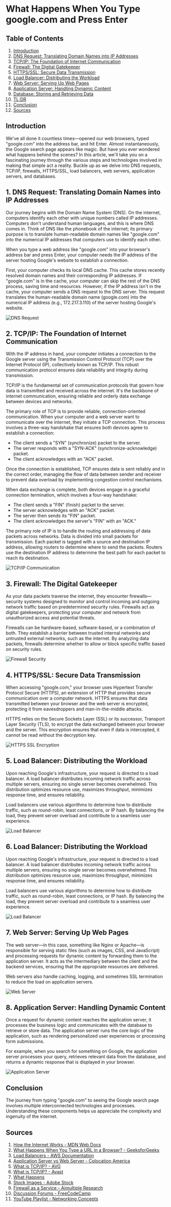 # What Happens When You Type google.com and Press Enter

## Table of Contents

1. [Introduction](#introduction)
2. [DNS Request: Translating Domain Names into IP Addresses](#dns-request-translating-domain-names-into-ip-addresses)
3. [TCP/IP: The Foundation of Internet Communication](#tcpip-the-foundation-of-internet-communication)
4. [Firewall: The Digital Gatekeeper](#firewall-the-digital-gatekeeper)
5. [HTTPS/SSL: Secure Data Transmission](#httpsssl-secure-data-transmission)
6. [Load Balancer: Distributing the Workload](#load-balancer-distributing-the-workload)
7. [Web Server: Serving Up Web Pages](#web-server-serving-up-web-pages)
8. [Application Server: Handling Dynamic Content](#application-server-handling-dynamic-content)
9. [Database: Storing and Retrieving Data](#database-storing-and-retrieving-data)
10. [TL;DR](#tldr)
11. [Conclusion](#conclusion)
12. [Sources](#sources)

## Introduction

We've all done it countless times—opened our web browsers, typed "google.com" into the address bar, and hit Enter. Almost instantaneously, the Google search page appears like magic. But have you ever wondered what happens behind the scenes? In this article, we'll take you on a fascinating journey through the various steps and technologies involved in making that simple act a reality. Buckle up as we delve into DNS requests, TCP/IP, firewalls, HTTPS/SSL, load balancers, web servers, application servers, and databases.

## 1. DNS Request: Translating Domain Names into IP Addresses

Our journey begins with the Domain Name System (DNS). On the internet, computers identify each other with unique numbers called IP addresses. Computers don't understand human languages, and this is where DNS comes in. Think of DNS like the phonebook of the internet; its primary purpose is to translate human-readable domain names like "google.com" into the numerical IP addresses that computers use to identify each other.

When you type a web address like "google.com" into your browser's address bar and press Enter, your computer needs the IP address of the server hosting Google's website to establish a connection.

First, your computer checks its local DNS cache. This cache stores recently resolved domain names and their corresponding IP addresses. If "google.com" is in the cache, your computer can skip the rest of the DNS process, saving time and resources. However, if the IP address isn't in the cache, your computer sends a DNS request to the DNS server. This request translates the human-readable domain name (google.com) into the numerical IP address (e.g., 172.217.3.110) of the server hosting Google's website.

![DNS Request](https://cdn.hashnode.com/res/hashnode/image/upload/v1694718540857/36791708-d0f7-4563-8489-42f683a5e99e.png?auto=compress,format&format=webp)

## 2. TCP/IP: The Foundation of Internet Communication

With the IP address in hand, your computer initiates a connection to the Google server using the Transmission Control Protocol (TCP) over the Internet Protocol (IP), collectively known as TCP/IP. This robust communication protocol ensures data reliability and integrity during transmission.

TCP/IP is the fundamental set of communication protocols that govern how data is transmitted and received across the internet. It's the backbone of internet communication, ensuring reliable and orderly data exchange between devices and networks.

The primary role of TCP is to provide reliable, connection-oriented communication. When your computer and a web server want to communicate over the internet, they initiate a TCP connection. This process involves a three-way handshake that ensures both devices agree to establish a connection:

- The client sends a "SYN" (synchronize) packet to the server.
- The server responds with a "SYN-ACK" (synchronize-acknowledge) packet.
- The client acknowledges with an "ACK" packet.

Once the connection is established, TCP ensures data is sent reliably and in the correct order, managing the flow of data between sender and receiver to prevent data overload by implementing congestion control mechanisms.

When data exchange is complete, both devices engage in a graceful connection termination, which involves a four-way handshake:

- The client sends a "FIN" (finish) packet to the server.
- The server acknowledges with an "ACK" packet.
- The server then sends its "FIN" packet.
- The client acknowledges the server's "FIN" with an "ACK."

The primary role of IP is to handle the routing and addressing of data packets across networks. Data is divided into small packets for transmission. Each packet is tagged with a source and destination IP address, allowing routers to determine where to send the packets. Routers use the destination IP address to determine the best path for each packet to reach its destination.

![TCP/IP Communication](https://cdn.hashnode.com/res/hashnode/image/upload/v1694723348645/00acffc2-7698-407d-bb8b-11c40de915d4.png?auto=compress,format&format=webp)

## 3. Firewall: The Digital Gatekeeper

As your data packets traverse the internet, they encounter firewalls—security systems designed to monitor and control incoming and outgoing network traffic based on predetermined security rules. Firewalls act as digital gatekeepers, protecting your computer and network from unauthorized access and potential threats.

Firewalls can be hardware-based, software-based, or a combination of both. They establish a barrier between trusted internal networks and untrusted external networks, such as the internet. By analyzing data packets, firewalls determine whether to allow or block specific traffic based on security rules.

![Firewall Security](https://cdn.hashnode.com/res/hashnode/image/upload/v1694726332768/fcafd247-9d6a-4ca8-b075-7f0ad922844a.jpeg?auto=compress,format&format=webp)

## 4. HTTPS/SSL: Secure Data Transmission

When accessing "google.com," your browser uses Hypertext Transfer Protocol Secure (HTTPS), an extension of HTTP that provides secure communication over a computer network. HTTPS ensures that data transmitted between your browser and the web server is encrypted, protecting it from eavesdroppers and man-in-the-middle attacks.

HTTPS relies on the Secure Sockets Layer (SSL) or its successor, Transport Layer Security (TLS), to encrypt the data exchanged between your browser and the server. This encryption ensures that even if data is intercepted, it cannot be read without the decryption key.

![HTTPS SSL Encryption](https://cdn.hashnode.com/res/hashnode/image/upload/v1694726958950/d93b312f-55e3-4f62-b545-e7c926c3f025.jpeg?auto=compress,format&format=webp)

## 5. Load Balancer: Distributing the Workload

Upon reaching Google's infrastructure, your request is directed to a load balancer. A load balancer distributes incoming network traffic across multiple servers, ensuring no single server becomes overwhelmed. This distribution optimizes resource use, maximizes throughput, minimizes response time, and ensures reliability.

Load balancers use various algorithms to determine how to distribute traffic, such as round-robin, least connections, or IP hash. By balancing the load, they prevent server overload and contribute to a seamless user experience.

![Load Balancer](https://cdn.hashnode.com/res/hashnode/image/upload/v1694727731572/2d170f01-8f00-4e9e-9c74-58b365e99445.jpeg?auto=compress,format&format=webp)

## 6. Load Balancer: Distributing the Workload

Upon reaching Google's infrastructure, your request is directed to a load balancer. A load balancer distributes incoming network traffic across multiple servers, ensuring no single server becomes overwhelmed. This distribution optimizes resource use, maximizes throughput, minimizes response time, and ensures reliability.

Load balancers use various algorithms to determine how to distribute traffic, such as round-robin, least connections, or IP hash. By balancing the load, they prevent server overload and contribute to a seamless user experience.

![Load Balancer](https://cdn.hashnode.com/res/hashnode/image/upload/v1694728529523/315c2371-c3d4-44b4-910d-5464788de970.jpeg?auto=compress,format&format=webp)

## 7. Web Server: Serving Up Web Pages

The web server—in this case, something like Nginx or Apache—is responsible for serving static files (such as images, CSS, and JavaScript) and processing requests for dynamic content by forwarding them to the application server. It acts as the intermediary between the client and the backend services, ensuring that the appropriate resources are delivered.

Web servers also handle caching, logging, and sometimes SSL termination to reduce the load on application servers.

![Web Server](https://cdn.hashnode.com/res/hashnode/image/upload/v1694728881100/4467dd45-a464-4371-abf9-6d71594e2909.png?auto=compress,format&format=webp)

## 8. Application Server: Handling Dynamic Content

Once a request for dynamic content reaches the application server, it processes the business logic and communicates with the database to retrieve or store data. The application server runs the core logic of the application, such as rendering personalized user experiences or processing form submissions.

For example, when you search for something on Google, the application server processes your query, retrieves relevant data from the database, and returns a dynamic response that is displayed in your browser.

![Application Server](https://cdn.hashnode.com/res/hashnode/image/upload/v1694729215315/0095732c-49d2-4301-bea7-092e346d43a4.png?auto=compress,format&format=webp)

## Conclusion

The journey from typing "google.com" to seeing the Google search page involves multiple interconnected technologies and processes. Understanding these components helps us appreciate the complexity and ingenuity of the internet.

## Sources

1. [How the Internet Works - MDN Web Docs](https://developer.mozilla.org/en-US/docs/Learn/Common_questions/How_does_the_Internet_work)
2. [What Happens When You Type a URL in a Browser? - GeeksforGeeks](https://www.geeksforgeeks.org/what-happens-when-you-type-a-url-in-browser/)
3. [Load Balancers - AWS Documentation](https://docs.aws.amazon.com/elasticloadbalancing/latest/userguide/how-elastic-load-balancing-works.html)
4. [Application Server vs Web Server - Colocation America](https://www.colocationamerica.com/blog/application-server-vs-web-server)
5. [What is TCP/IP? - AVG](https://www.avg.com/en/signal/what-is-tcp-ip)
6. [What is TCP/IP? - Avast](https://www.avast.com/c-what-is-tcp-ip)
7. [What Happens](https://sophiaintech.hashnode.dev/what-happens-when-you-type-googlecom-and-press-enter#heading-1-dns-request-translating-domain-names-into-ip-addresses)
8. [Stock Images - Adobe Stock](https://stock.adobe.com/)
9. [Firewall as a Service - Aimultiple Research](https://research.aimultiple.com/firewall-as-a-service/)
10. [Discussion Forums - FreeCodeCamp](https://forum.freecodecamp.org)
11. [YouTube Playlist - Networking Concepts](https://youtube.com/playlist?list=PLBbU9-SUUCwUyqvfypPAHWOaDr7Wz4P6t&si=eLZITu6i6H7BJsqq)
